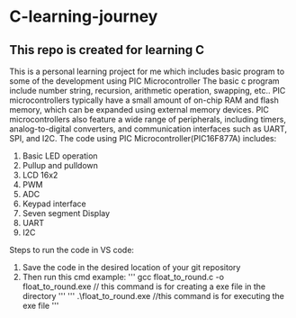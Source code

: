 # C-learning-journey
## This repo is created for learning C
This is a personal learning project for me which includes basic program to some of the development using PIC Microcontroller
The basic c program include number string, recursion, arithmetic operation, swapping, etc..
PIC microcontrollers typically have a small amount of on-chip RAM and flash memory, which can be expanded using external memory devices. PIC microcontrollers also feature a wide range of peripherals, including timers, analog-to-digital converters, and communication interfaces such as UART, SPI, and I2C.
The code using PIC Microcontroller(PIC16F877A) includes:
1. Basic LED operation
2. Pullup and pulldown
3. LCD 16x2
4. PWM
5. ADC
6. Keypad interface
7. Seven segment Display
8. UART
9. I2C

Steps to run the code in VS code:
1. Save the code in the desired location of your git repository
2. Then run this cmd example: 
'''
gcc float_to_round.c -o float_to_round.exe             // this command is for creating a exe file in the directory
'''
'''
.\float_to_round.exe                         //this command is for executing the exe file
'''
